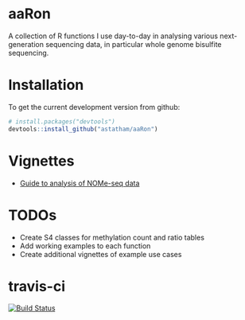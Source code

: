 # aaRon

A collection of R functions I use day-to-day in analysing various next-generation sequencing data, in particular whole genome bisulfite sequencing.

# Installation

To get the current development version from github:

```R
# install.packages("devtools")
devtools::install_github("astatham/aaRon")
```

# Vignettes

* [Guide to analysis of NOMe-seq data](http://astatham.github.io/aaRon/NOMe.html)

# TODOs

* Create S4 classes for methylation count and ratio tables
* Add working examples to each function
* Create additional vignettes of example use cases

# travis-ci

[![Build Status](https://travis-ci.org/astatham/aaRon.png?branch=master)](https://travis-ci.org/astatham/aaRon)
